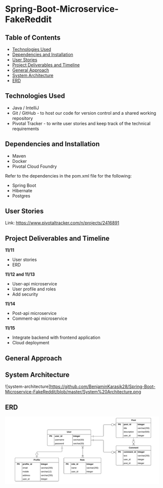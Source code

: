 # Spring-Boot-Microservice-FakeReddit

## Table of Contents
* [Technologies Used](#technologies-used)
* [Dependencies and Installation](#dependencies-and-installation)
* [User Stories](#user-stories)
* [Project Deliverables and Timeline](#project-deliverables-and-timeline)
* [General Approach](#general-approach)
* [System Architecture](#system-architecture)
* [ERD](#erd)


## Technologies Used
- Java / IntelliJ
- Git / GitHub - to host our code for version control and a shared working repository
- Pivotal Tracker - to write user stories and keep track of the technical requirements

## Dependencies and Installation
- Maven
- Docker
- Pivotal Cloud Foundry

Refer to the dependencies in the pom.xml file for the following:
- Spring Boot
- Hibernate
- Postgres

## User Stories
Link:   https://www.pivotaltracker.com/n/projects/2416891

## Project Deliverables and Timeline
**11/11**
- User stories
- ERD

**11/12 and 11/13**
- User-api microservice
- User profile and roles
- Add security

**11/14**
- Post-api microservice
- Comment-api microservice

**11/15**
- Integrate backend with frontend application
- Cloud deployment

## General Approach



## System Architecture
![system-architecture]https://github.com/BenjaminKarasik28/Spring-Boot-Microservice-FakeReddit/blob/master/System%20Architecture.png


## ERD 

![ERD](https://github.com/BenjaminKarasik28/Spring-Boot-Microservice-FakeReddit/blob/master/ERD.png)

